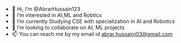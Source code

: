 - 👋 Hi, I’m @AbrarHussain123
- 👀 I’m interested in AI,ML and Robtics
- 🌱 I’m currently Studying CSE with specialization in AI and Robotics
- 💞️ I’m looking to collaborate on AI, ML projects
- 📫 You can reach me by my email id abrar.hussainj03@gmail.com

<!---
AbrarHussain123/AbrarHussain123 is a ✨ special ✨ repository because its `README.md` (this file) appears on your GitHub profile.
You can click the Preview link to take a look at your changes.
--->

